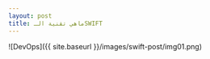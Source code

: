 ```yaml
---
layout: post
title: ماهي تقنية الـSWIFT
---
```

![DevOps]({{ site.baseurl }}/images/swift-post/img01.png)
